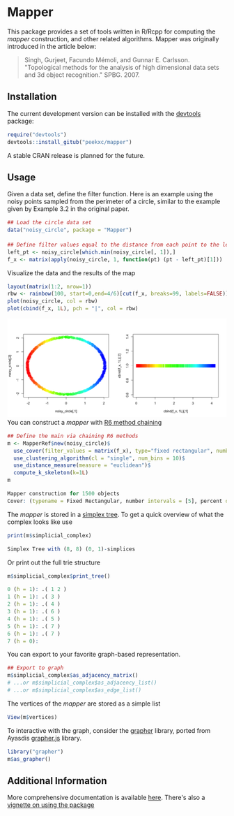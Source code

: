
# Mapper 
This package provides a set of tools written in R/Rcpp for computing the _mapper_ construction, and other related algorithms. Mapper was originally introduced in the article below: 

> Singh, Gurjeet, Facundo Mémoli, and Gunnar E. Carlsson. "Topological methods for the analysis of high dimensional data sets and 3d object recognition." SPBG. 2007.

## Installation 

The current development version can be installed with the [devtools](https://github.com/r-lib/devtools) package: 
```R
require("devtools")
devtools::install_gitub("peekxc/mapper")
```

A stable CRAN release is planned for the future. 

## Usage

Given a data set, define the filter function. Here is an example using the noisy points sampled from the perimeter of a circle, similar to the example given by Example 3.2 in the original paper.   
```R
## Load the circle data set 
data("noisy_circle", package = "Mapper")

## Define filter values equal to the distance from each point to the left-most point in the circle 
left_pt <- noisy_circle[which.min(noisy_circle[, 1]),]
f_x <- matrix(apply(noisy_circle, 1, function(pt) (pt - left_pt)[1]))
```

Visualize the data and the results of the map
```R
layout(matrix(1:2, nrow=1))
rbw <- rainbow(100, start=0,end=4/6)[cut(f_x, breaks=99, labels=FALSE)]
plot(noisy_circle, col = rbw)
plot(cbind(f_x, 1L), pch = "|", col = rbw)
```
![Noisy circle example](docs/reference/figures/noisy_circle.png)
You can construct a _mapper_ with [R6 method chaining](https://adv-r.hadley.nz/r6.html#method-chaining)
```R
## Define the main via chaining R6 methods
m <- MapperRef$new(noisy_circle)$
  use_cover(filter_values = matrix(f_x), type="fixed rectangular", number_intervals=5L, percent_overlap=20)$
  use_clustering_algorithm(cl = "single", num_bins = 10)$
  use_distance_measure(measure = "euclidean")$
  compute_k_skeleton(k=1L)
m
```

```R
Mapper construction for 1500 objects
Cover: (typename = Fixed Rectangular, number intervals = [5], percent overlap = [20]%)
```

The _mapper_ is stored in a [simplex tree](https://hal.inria.fr/hal-00707901v1/document). To get a quick overview of what the complex looks like use
```R
print(m$simplicial_complex) 
```
```R
Simplex Tree with (8, 8) (0, 1)-simplices
```

Or print out the full trie structure
```R
m$simplicial_complex$print_tree() 
```
```R
0 (h = 1): .( 1 2 )
1 (h = 1): .( 3 )
2 (h = 1): .( 4 )
3 (h = 1): .( 6 )
4 (h = 1): .( 5 )
5 (h = 1): .( 7 )
6 (h = 1): .( 7 )
7 (h = 0): 
```

You can export to your favorite graph-based representation. 
```R
## Export to graph
m$simplicial_complex$as_adjacency_matrix()
# ...or m$simplicial_complex$as_adjacency_list()
# ...or m$simplicial_complex$as_edge_list()
```

The vertices of the _mapper_ are stored as a simple list 
```R
View(m$vertices)
```

To interactive with the graph, consider the [grapher](https://github.com/peekxc/grapher) library, ported from Ayasdis [grapher.js](https://github.com/ayasdi/grapher) library. 
```R
library("grapher")
m$as_grapher() 
```

## Additional Information 

More comprehensive documentation is available [here](https://peekxc.github.io/mapper/).
There's also a [vignette on using the package](https://peekxc.github.io/mapper/articles/UsingMapper.html)

